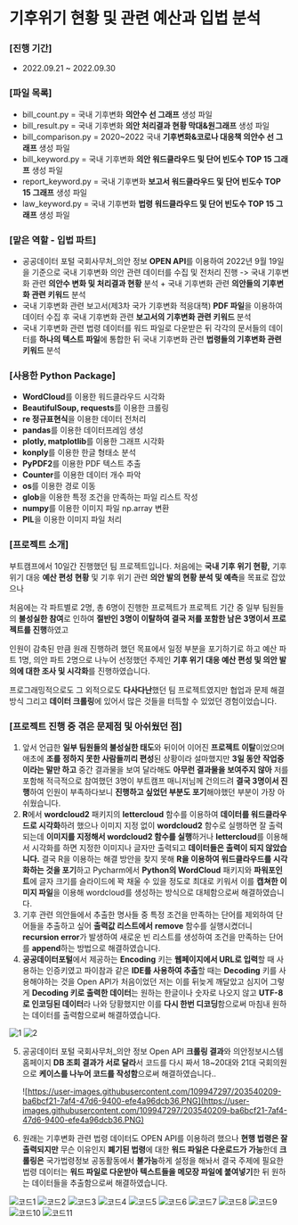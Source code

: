 # 기후위기 현황 및 관련 예산과 입법 분석
### [진행 기간]
- 2022.09.21 ~ 2022.09.30

### [파일 목록]
- bill_count.py = 국내 기후변화 **의안수 선 그래프** 생성 파일
- bill_result.py = 국내 기후변화 **의안 처리결과 현황 막대&원그래프** 생성 파일
- bill_comparison.py = 2020~2022 국내 **기후변화&코로나 대응책 의안수 선 그래프** 생성 파일
- bill_keyword.py = 국내 기후변화 **의안 워드클라우드 및 단어 빈도수 TOP 15 그래프** 생성 파일
- report_keyword.py = 국내 기후변화 **보고서 워드클라우드 및 단어 빈도수 TOP 15 그래프** 생성 파일
- law_keyword.py = 국내 기후변화 **법령 워드클라우드 및 단어 빈도수 TOP 15 그래프** 생성 파일

### [맡은 역할 - 입법 파트] 
- 공공데이터 포털 국회사무처_의안 정보 **OPEN API**를 이용하여 2022년 9월 19일을 기준으로 국내 기후변화 의안 관련 데이터를 수집 및 전처리 진행 -> 국내 기후변화 관련 **의안수 변화 및 처리결과 현황** 분석 + 국내 기후변화 관련 **의안들의 기후변화 관련 키워드** 분석 
- 국내 기후변화 관련 보고서(제3차 국가 기후변화 적응대책) **PDF 파일**을 이용하여 데이터 수집 후 국내 기후변화 관련 **보고서의 기후변화 관련 키워드** 분석 
- 국내 기후변화 관련 법령 데이터를 워드 파일로 다운받은 뒤 각각의 문서들의 데이터를 **하나의 텍스트 파일**에 통합한 뒤 국내 기후변화 관련 **법령들의 기후변화 관련 키워드** 분석 

### [사용한 Python Package]
- **WordCloud**를 이용한 워드클라우드 시각화
- **BeautifulSoup, requests**를 이용한 크롤링
- **re 정규표현식**을 이용한 데이터 전처리
- **pandas**를 이용한 데이터프레임 생성
- **plotly, matplotlib**를 이용한 그래프 시각화 
- **konply**를 이용한 한글 형태소 분석
- **PyPDF2**를 이용한 PDF 텍스트 추출
- **Counter**를 이용한 데이터 개수 파악
- **os**를 이용한 경로 이동
- **glob**을 이용한 특정 조건을 만족하는 파일 리스트 작성
- **numpy**를 이용한 이미지 파일 np.array 변환
- **PIL**을 이용한 이미지 파일 처리

### [프로젝트 소개]

부트캠프에서 10일간 진행했던 팀 프로젝트입니다. 처음에는 **국내 기후 위기 현황,** 기후 위기 대응 **예산 편성 현황** 및 기후 위기 관련 **의안 발의 현황 분석 및 예측**을 목표로 잡았으나

처음에는 각 파트별로 2명, 총 6명이 진행한 프로젝트가 프로젝트 기간 중 일부 팀원들의 **불성실한 참여**로 인하여 **절반인 3명이 이탈하여 결국 저를 포함한 남은 3명이서 프로젝트를 진행**하였고

인원이 감축된 만큼 원래 진행하려 했던 목표에서 일정 부분을 포기하기로 하고 예산 파트 1명, 의안 파트 2명으로 나누어 선정했던 주제인 **기후 위기 대응 예산 편성 및 의안 발의에 대한 조사 및 시각화**를 진행하였습니다.

프로그래밍적으로도 그 외적으로도 **다사다난**했던 팀 프로젝트였지만 협업과 문제 해결 방식 그리고 **데이터 크롤링**에 있어서 많은 것들을 터득할 수 있었던 경험이었습니다.

### [프로젝트 진행 중 겪은 문제점 및 아쉬웠던 점]

1. 앞서 언급한 **일부 팀원들의 불성실한 태도**와 뒤이어 이어진 **프로젝트 이탈**이었으며 애초에 **조를 정하지 못한 사람들끼리 편성**된 상황이라 설마했지만
**3일 동안** **작업중이라는 말만 하고** 중간 결과물을 보여 달라해도 **아무런 결과물을 보여주지 않아** 저를 포함해 적극적으로 참여했던 3명이 부트캠프 매니저님께 건의드려
**결국 3명이서 진행**하여 인원이 부족하다보니 **진행하고 싶었던 부분도 포기**해야했던 부분이 가장 아쉬웠습니다.
2. **R**에서 **wordcloud2** 패키지의 **lettercloud** 함수를 이용하여 **데이터를 워드클라우드로 시각화**하려 했으나 이미지 지정 없이 **wordcloud2** 함수로 실행하면 잘 출력되는데
**이미지를 지정해서 wordcloud2 함수를 실행**하거나 **lettercloud**를 이용해서 시각화를 하면 지정한 이미지나 글자만 출력되고 **데이터들은 출력이 되지 않았습니다.**
결국 R을 이용하는 해결 방안을 찾지 못해 **R을 이용하여 워드클라우드를 시각화하는 것을 포기**하고 Pycharm에서 **Python의 WordCloud** 패키지와 
**파워포인트**에 글자 크기를 슬라이드에 꽉 채울 수 있을 정도로 최대로 키워서 이를 **캡쳐한 이미지 파일**을 이용해 wordcloud를 생성하는 방식으로 대체함으로써 해결하였습니다.
3. 기후 관련 의안들에서 추출한 명사들 중 특정 조건을 만족하는 단어를 제외하여 단어들을 추출하고 싶어 **출력값 리스트에서** **remove** 함수를 실행시켰더니 **recursion error**가 발생하여 새로운 빈 리스트를 생성하여 조건을 만족하는 단어를 **append**하는 방법으로 해결하였습니다.
4. **공공데이터포털**에서 제공하는 **Encoding** 키는 **웹페이지에서 URL로 입력**할 때 사용하는 인증키였고 파이참과 같은 **IDE를 사용하여 추출**할 때는 
**Decoding** 키를 사용해야하는 것을 Open API가 처음이었던 저는 이를 뒤늦게 깨달았고 심지어 그렇게 **Decoding 키로 출력한 데이터**는 원하는 한글이나 숫자로 나오지 않고
**UTF-8로 인코딩된 데이터**라 나와 당황했지만 이를 **다시 한번 디코딩**함으로써 마침내 원하는 데이터를 출력함으로써 해결하였습니다.
    
![1](https://user-images.githubusercontent.com/109947297/203806349-055a574a-b346-4aa2-914a-73ee1629fca7.png)
![2](https://user-images.githubusercontent.com/109947297/203806430-4bbfc731-6a6f-4ba6-a5ef-ad04b328376e.png)

    
5. 공공데이터 포털 국회사무처_의안 정보 Open API **크롤링 결과**와 의안정보시스템 홈페이지 **DB 조회 결과가 서로 달라**서 코드를 다시 짜서 18~20대와 21대 국회의원으로 **케이스를 나누어 코드를 작성함**으로써 해결하였습니다..
    
    ![https://user-images.githubusercontent.com/109947297/203540209-ba6bcf21-7af4-47d6-9400-efe4a96dcb36.PNG](https://user-images.githubusercontent.com/109947297/203540209-ba6bcf21-7af4-47d6-9400-efe4a96dcb36.PNG)
    
6. 원래는 기후변화 관련 법령 데이터도 OPEN API를 이용하려 했으나 **현행 법령은 잘 출력되지만** 무슨 이유인지 **폐기된 법령**에 대한 **워드 파일은 다운로드가 가능**한데
**크롤링은** 국가법령정보 공동활동에서 **불가능**하게 설정을 해놔서 결국 주제에 필요한 법령 데이터는 **워드 파일로 다운받아 텍스트들을 메모장 파일에 붙여넣기**한 뒤 원하는 데이터들을 추출함으로써 해결하였습니다. 

![코드1](https://user-images.githubusercontent.com/109947297/203533890-09bc1ba0-be93-4162-a001-728489e7ce8c.PNG)
![코드2](https://user-images.githubusercontent.com/109947297/203533896-1f7ce0e1-8db7-4a50-bad0-430e9cf08170.PNG)
![코드3](https://user-images.githubusercontent.com/109947297/203533897-17758a1b-5498-48c6-873c-e081eb442dea.PNG)
![코드4](https://user-images.githubusercontent.com/109947297/203533898-26605b9e-0a32-439a-95fd-d648015d0938.PNG)
![코드5](https://user-images.githubusercontent.com/109947297/203533902-164a1847-76c0-4c0d-874d-8df337cbadc7.PNG)
![코드6](https://user-images.githubusercontent.com/109947297/203533905-4dfe6e03-2ed4-47a3-8564-ec652d4ebd7e.PNG)
![코드7](https://user-images.githubusercontent.com/109947297/203533906-adc7263c-b05c-4314-b3b9-98ef0d3f98df.PNG)
![코드8](https://user-images.githubusercontent.com/109947297/203533908-3cc488ec-ba90-433a-81d8-ad8633844501.PNG)
![코드9](https://user-images.githubusercontent.com/109947297/203533914-3b3ac9a4-786d-4470-9405-f84e1b971dd2.PNG)
![코드10](https://user-images.githubusercontent.com/109947297/203533917-f19e3f98-27a3-4758-900f-8fe1ce9d021d.PNG)
![코드11](https://user-images.githubusercontent.com/109947297/203533918-b9a78cc4-bea9-4948-98ce-a2d59628dfaf.PNG)
